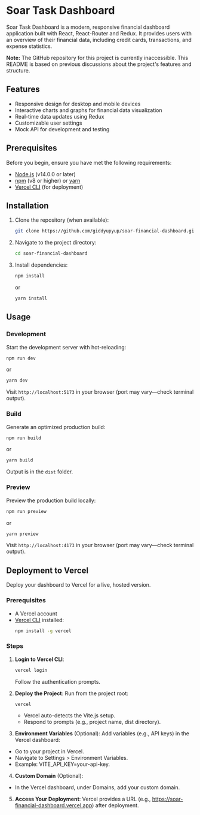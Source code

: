 # Soar Task Dashboard

Soar Task Dashboard is a modern, responsive financial dashboard application built with React, React-Router and Redux. It provides users with an overview of their financial data, including credit cards, transactions, and expense statistics.

**Note:** The GitHub repository for this project is currently inaccessible. This README is based on previous discussions about the project's features and structure.

## Features

- Responsive design for desktop and mobile devices
- Interactive charts and graphs for financial data visualization
- Real-time data updates using Redux
- Customizable user settings
- Mock API for development and testing

## Prerequisites

Before you begin, ensure you have met the following requirements:

- [Node.js](https://nodejs.org/) (v14.0.0 or later)
- [npm](https://www.npmjs.com/) (v8 or higher) or [yarn](https://yarnpkg.com/)
- [Vercel CLI](https://vercel.com/docs/cli) (for deployment)

## Installation

1. Clone the repository (when available):

   ```bash
   git clone https://github.com/giddyupyup/soar-financial-dashboard.git
   ```

2. Navigate to the project directory:

   ```bash
   cd soar-financial-dashboard
   ```

3. Install dependencies:

   ```bash
   npm install
   ```

   or

   ```bash
   yarn install
   ```

## Usage

### Development

Start the development server with hot-reloading:

```bash
npm run dev
```

or

```bash
yarn dev
```

Visit `http://localhost:5173` in your browser (port may vary—check terminal output).

### Build

Generate an optimized production build:

```bash
npm run build
```

or

```bash
yarn build
```

Output is in the `dist` folder.

### Preview

Preview the production build locally:

```bash
npm run preview
```

or

```bash
yarn preview
```

Visit `http://localhost:4173` in your browser (port may vary—check terminal output).

## Deployment to Vercel

Deploy your dashboard to Vercel for a live, hosted version.

### Prerequisites

- A Vercel account
- [Vercel CLI](https://vercel.com/docs/cli) installed:
  ```bash
  npm install -g vercel
  ```

### Steps

1. **Login to Vercel CLI**:

   ```bash
   vercel login
   ```

   Follow the authentication prompts.

2. **Deploy the Project**: Run from the project root:

   ```bash
   vercel
   ```

   - Vercel auto-detects the Vite.js setup.
   - Respond to prompts (e.g., project name, dist directory).

3. **Environment Variables** (Optional): Add variables (e.g., API keys) in the Vercel dashboard:

- Go to your project in Vercel.
- Navigate to Settings > Environment Variables.
- Example: VITE_API_KEY=your-api-key.

4. **Custom Domain** (Optional):

- In the Vercel dashboard, under Domains, add your custom domain.

5. **Access Your Deployment**: Vercel provides a URL (e.g., https://soar-financial-dashboard.vercel.app) after deployment.
